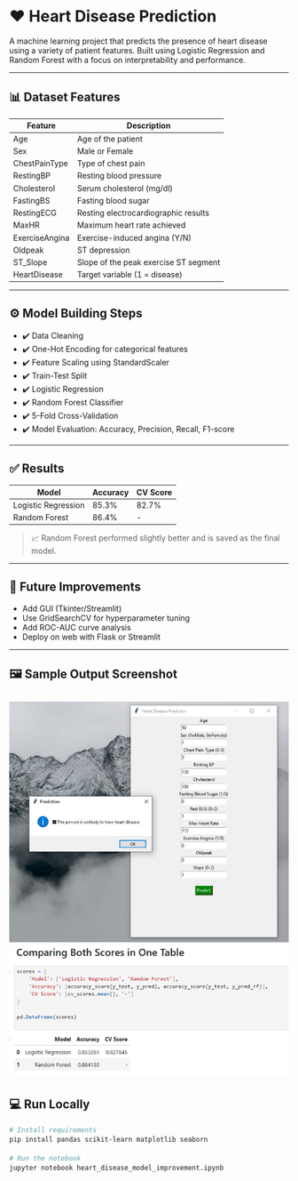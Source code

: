 # ❤️ Heart Disease Prediction

A machine learning project that predicts the presence of heart disease using a variety of patient features. Built using Logistic Regression and Random Forest with a focus on interpretability and performance.

---

## 📊 Dataset Features

| Feature         | Description                       |
|----------------|-----------------------------------|
| Age            | Age of the patient                |
| Sex            | Male or Female                    |
| ChestPainType  | Type of chest pain                |
| RestingBP      | Resting blood pressure            |
| Cholesterol    | Serum cholesterol (mg/dl)         |
| FastingBS      | Fasting blood sugar               |
| RestingECG     | Resting electrocardiographic results |
| MaxHR          | Maximum heart rate achieved       |
| ExerciseAngina | Exercise-induced angina (Y/N)     |
| Oldpeak        | ST depression                     |
| ST_Slope       | Slope of the peak exercise ST segment |
| HeartDisease   | Target variable (1 = disease)     |

---

## ⚙️ Model Building Steps

- ✔️ Data Cleaning
- ✔️ One-Hot Encoding for categorical features
- ✔️ Feature Scaling using StandardScaler
- ✔️ Train-Test Split
- ✔️ Logistic Regression
- ✔️ Random Forest Classifier
- ✔️ 5-Fold Cross-Validation
- ✔️ Model Evaluation: Accuracy, Precision, Recall, F1-score

---

## ✅ Results

| Model               | Accuracy | CV Score |
|--------------------|----------|----------|
| Logistic Regression| 85.3%    | 82.7%    |
| Random Forest       | 86.4%    |    -     |

> 📈 Random Forest performed slightly better and is saved as the final model.

---

## 🧠 Future Improvements

- Add GUI (Tkinter/Streamlit)
- Use GridSearchCV for hyperparameter tuning
- Add ROC-AUC curve analysis
- Deploy on web with Flask or Streamlit

---

## 🖼️ Sample Output Screenshot

![Heart Disease Prediction_GUI](Screenshots/gui1.png)
![Model Comparisn](Screenshots/best_model.png)
---

## 💻 Run Locally

```bash
# Install requirements
pip install pandas scikit-learn matplotlib seaborn

# Run the notebook
jupyter notebook heart_disease_model_improvement.ipynb
